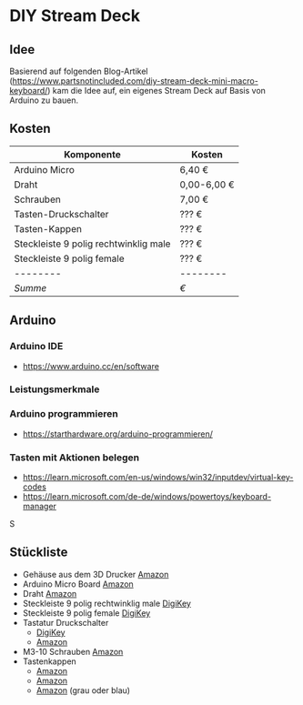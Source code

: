 # DIY Stream Deck

## Idee

Basierend auf folgenden Blog-Artikel (https://www.partsnotincluded.com/diy-stream-deck-mini-macro-keyboard/) kam die Idee auf, ein eigenes Stream Deck auf Basis von Arduino zu bauen.

## Kosten
Komponente | Kosten |
-------- | -------- |
Arduino Micro | 6,40 € |
Draht | 0,00-6,00 € |
Schrauben | 7,00 € |
Tasten-Druckschalter | ??? € |
Tasten-Kappen | ??? € |
Steckleiste 9 polig rechtwinklig male | ??? € |
Steckleiste 9 polig female | ??? € |
-------- | -------- |
*Summe* | *€* |

## Arduino

### Arduino IDE

- https://www.arduino.cc/en/software

### Leistungsmerkmale

### Arduino programmieren

- https://starthardware.org/arduino-programmieren/

### Tasten mit Aktionen belegen

- https://learn.microsoft.com/en-us/windows/win32/inputdev/virtual-key-codes
- https://learn.microsoft.com/de-de/windows/powertoys/keyboard-manager



S
## Stückliste
- Gehäuse aus dem 3D Drucker [Amazon](https://www.thingiverse.com/thing:2822140)
- Arduino Micro Board [Amazon](https://www.amazon.de/gp/product/B0D6B4W3XJ)
- Draht [Amazon](https://www.amazon.de/dp/B0912J3P71)
- Steckleiste 9 polig rechtwinklig male [DigiKey](https://www.digikey.de/de/products/detail/sullins-connector-solutions/PRPC009SBBN-M71RC/2775784)
- Steckleiste 9 polig female [DigiKey](https://www.digikey.de/de/products/detail/sullins-connector-solutions/PPPC091LFBN-RC/810181)
- Tastatur Druckschalter 
  - [DigiKey](https://www.digikey.de/de/products/detail/cherry-americas-llc/MX1A-E1NW/20180)
  - [Amazon](https://www.amazon.de/Akko-Mechanische-Tastatur-Schalter-Schneller/dp/B0BM9KR6QH)
- M3-10 Schrauben [Amazon](https://www.amazon.de/dp/B09NDPH4RN)
- Tastenkappen 
  - [Amazon](https://www.amazon.de/dp/B09Q8FV19L)
  - [Amazon](https://www.amazon.de/dp/B0BD5NZ7GH)
  - [Amazon](https://www.amazon.de/dp/B01DMBV6BU) (grau oder blau)
  